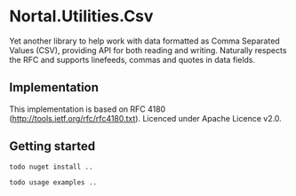 Nortal.Utilities.Csv
====================================

Yet another library to help work with data formatted as Comma Separated Values (CSV), providing API for both reading and writing.
Naturally respects the RFC and supports linefeeds, commas and quotes in data fields.


Implementation
-----------------
This implementation is based on RFC 4180 (http://tools.ietf.org/rfc/rfc4180.txt).
Licenced under Apache Licence v2.0.

Getting started
---------------

    todo nuget install ..

    todo usage examples ..